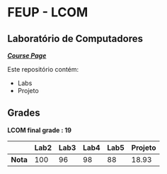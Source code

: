 # FEUP - LCOM

## Laboratório de Computadores


[***Course Page***](https://sigarra.up.pt/feup/pt/ucurr_geral.ficha_uc_view?pv_ocorrencia_id=436435)


Este repositório contém:
- Labs
- Projeto

## Grades

**LCOM final grade : 19**

| | Lab2 | Lab3 | Lab4 | Lab5 | Projeto |
| --- | --- | --- | --- | --- | --- |
| **Nota** | 100| 96| 98| 88| 18.93|
